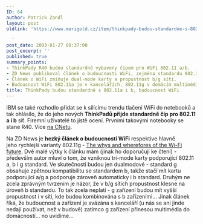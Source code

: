 ```yaml
---
ID: 64
author: Patrick Zandl
layout: post
oldlink: 'https://www.marigold.cz/item/thinkpady-budou-standardne-s-802-11a-i-b-budoucnost-wifi

  '
post_date: 2003-01-27 08:37:00
post_excerpt: ''
published: true
summary_points:
- ThinkPady R40 budou standardně vybaveny čipem pro WiFi 802.11 a/b.
- ZD News publikoval článek o budoucnosti WiFi, zejména standardu 802.11g.
- Článek o WiFi zmiňuje dual-mode karty a propustnost b/g sítí.
- Budoucnost WiFi 802.11a je v kancelářích, 802.11g v domácím multimédiu.
title: ThinkPady budou standardně s 802.11a i b, budoucnost WiFi
---
```


<p>
IBM se také rozhodlo přidat se k sílícímu trendu tlačení WiFi do notebooků a tak ohlásilo, že do jeho nových <STRONG>ThinkPadů přijde standardně čip pro 802.11 a i b</STRONG> síť. Firemní uživatelé to jistě ocení. Prvními takovými notebooky se stane R40. Více <A href="http://rss.com.com/2100-1001-982108.html?type=pt&amp;part=rss&amp;tag=feed&amp;subj=news" target=_blank>na CNetu</A>.</p>

<p>
Na ZD News je <STRONG>hezký článek o budoucnosti WiFi</STRONG> respektive hlavně jeho&#160;rychlejší varianty 802.11g - <A href="http://zdnet.com.com/2100-1107-981794.html" target=_blank>The whys and wherefores of the Wi-Fi future</A>. Dvě malé výtky k článku mám (jinak ho doporučuji ke čtení) - především autor mluví o tom, že vzniknou tri-mode karty podporující 802.11 a, b i g standard. Ve skutečnosti budou jen dualmodové - standard g obsahuje zpětnou kompatibilitu se standardem b, takže stačí mít kartu podporující a/g a podporuje zároveň automaticky i b standard. Druhým ne zcela zprávným tvrzením je názor, že v b/g sítích propustnost klesne na úroveň b standardu. To tak zcela neplatí - g zařízení budou mít vyšší propustnost i v síti, kde budou kombinována s b zařízeními... Jinak článek říká, že budoucnost a zařízení je svázána s kanceláří (u nás se ani jinde nedají používat, než v budově) zatímco g zařízení přinesou multimédia do domácností... no uvidíme...</p>

<p>
&#160;</p>